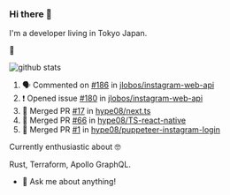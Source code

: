 ### Hi there 👋

I'm a developer living in Tokyo Japan.


🚀

![github stats](https://github-readme-stats.vercel.app/api?username=hype08&show_icons=true)

<!--
**hype08/hype08** is a ✨ _special_ ✨ repository because its `README.md` (this file) appears on your GitHub profile.

---

### :zap: Recent Activity

<!--START_SECTION:activity-->
1. 🗣 Commented on [#186](https://github.com//jlobos/instagram-web-api/issues/186) in [jlobos/instagram-web-api](https://github.com//jlobos/instagram-web-api)
2. ❗️ Opened issue [#180](https://github.com//jlobos/instagram-web-api/issues/180) in [jlobos/instagram-web-api](https://github.com//jlobos/instagram-web-api)
3. 🎉 Merged PR [#17](https://github.com//hype08/next.ts/pull/17) in [hype08/next.ts](https://github.com//hype08/next.ts)
4. 🎉 Merged PR [#66](https://github.com//hype08/TS-react-native/pull/66) in [hype08/TS-react-native](https://github.com//hype08/TS-react-native)
5. 🎉 Merged PR [#1](https://github.com//hype08/puppeteer-instagram-login/pull/1) in [hype08/puppeteer-instagram-login](https://github.com//hype08/puppeteer-instagram-login)




<!--END_SECTION:activity-->


Currently enthusiastic about 🤓

Rust, Terraform, Apollo GraphQL.

- 💬 Ask me about anything!
